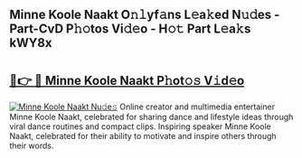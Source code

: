 ## Minne Koole Naakt O𝚗𝚕yf𝚊ns L𝚎a𝚔ed N𝚞𝚍es - Part-CvD P𝚑𝚘tos Vi𝚍𝚎o - H𝚘𝚝 Part L𝚎a𝚔s kWY8x

# <h2><a href="http://kfbzjq.oniu.top/?m=Minne+Koole+Naakt">🔗👉 🔴 Minne Koole Naakt P𝚑ot𝚘𝚜 V𝚒d𝚎o</a></h2>

[![Minne Koole Naakt Nu𝚍e𝚜](https://i.imgur.com/0qMVB7G.gif)](http://kfbzjq.oniu.top/?m=Minne+Koole+Naakt)
Online creator and multimedia entertainer Minne Koole Naakt, celebrated for sharing dance and lifestyle ideas through viral dance routines and compact clips. Inspiring speaker Minne Koole Naakt, celebrated for their ability to motivate and inspire others through their words.  

